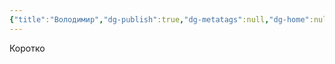 ```yaml
---
{"title":"Володимир","dg-publish":true,"dg-metatags":null,"dg-home":null,"permalink":"/volodimir/volodimir/","dgPassFrontmatter":true,"noteIcon":""}
---
```


Коротко
